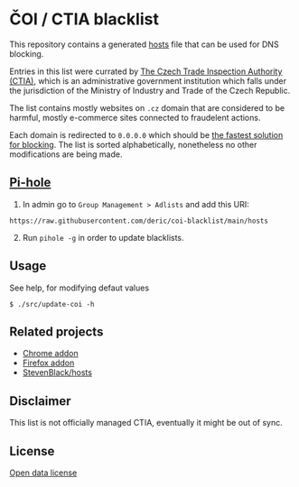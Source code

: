 # ČOI / CTIA blacklist

This repository contains a generated [hosts](https://github.com/deric/coi-blacklist/blob/main/hosts) file that can be used for DNS blocking.

Entries in this list were currated by [The Czech Trade Inspection Authority (CTIA)](https://www.coi.cz/en/), which is an administrative government institution which falls under the jurisdiction of the Ministry of Industry and Trade of the Czech Republic.

The list contains mostly websites on `.cz` domain that are considered to be harmful, mostly e-commerce sites connected to fraudelent actions.

Each domain is redirected to `0.0.0.0` which should be [the fastest solution for blocking](https://github.com/StevenBlack/hosts#we-recommend-using-0000-instead-of-127001). The list is sorted alphabetically, nonetheless no other modifications are being made.


## [Pi-hole](https://pi-hole.net/)


1. In admin go to `Group Management > Adlists` and add this URI:
```
https://raw.githubusercontent.com/deric/coi-blacklist/main/hosts
```
2. Run `pihole -g` in order to update blacklists.

## Usage

See help, for modifying defaut values
```
$ ./src/update-coi -h
```

## Related projects

 - [Chrome addon](https://chrome.google.com/webstore/detail/rizikov%C3%A9-weby/iddkbojnnljflgkjchlpjlhpfhhbeefk?hl=cs)
 - [Firefox addon](https://addons.mozilla.org/cs/firefox/addon/rizikoveweby/)
 - [StevenBlack/hosts](https://github.com/StevenBlack/hosts)

## Disclaimer

This list is not officially managed CTIA, eventually it might be out of sync.


## License

[Open data license](https://www.coi.cz/pro-spotrebitele/otevrena-data/licence-otevrenych-dat/)

